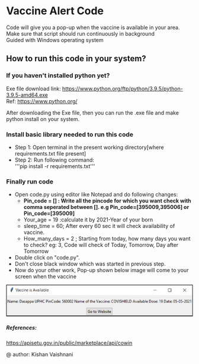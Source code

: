 # Vaccine Alert Code
Code will give you a pop-up when the vaccine is available in your area.<br>
Make sure that script should run continuously in background <br>
Guided with Windows operating system 

## How to run this code in your system?
### If you haven't installed python yet?
Exe file download link: https://www.python.org/ftp/python/3.9.5/python-3.9.5-amd64.exe <br>
Ref: https://www.python.org/

After downloading the Exe file, then you can run the .exe file and make python install on your system.

### Install basic library needed to run this code
- Step 1: Open terminal in the present working directory[where requirements.txt file present]
- Step 2: Run following command:<br> '''pip install -r requirements.txt'''

### Finally run code
- Open code.py using editor like Notepad and do following changes:
    - **Pin_code = [] : Write all the pincode for which you want check with comma seperated between []. e.g Pin_code=[395009,395006] or Pin_code=[395009]**
    - Your_age = 19 :calculate it by 2021-Year of your born  
    - sleep_time = 60; After every 60 sec it will check availability of vaccine.
	- How_many_days = 2 ; Starting from today, how many days you want to check? eg: 3, Code will check of Today, Tomorrow, Day after Tomorrow
- Double click on "code.py".
- Don't close black window which was started in previous step.
- Now do your other work, Pop-up shown below image will come to your screen when the vaccine
<center><img src="./output/pop-up.PNG" alt="Output Image"></center>

##### References: 
https://apisetu.gov.in/public/marketplace/api/cowin

@ author: Kishan Vaishnani
